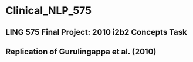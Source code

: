 # Clinical_NLP_575
## LING 575 Final Project: 2010 i2b2 Concepts Task
## Replication of Gurulingappa et al. (2010)
